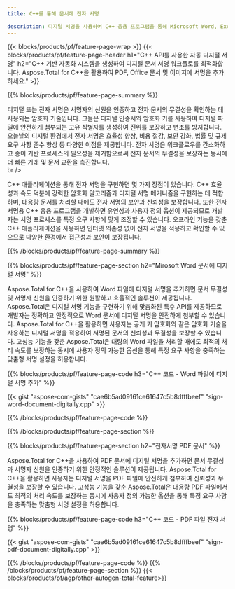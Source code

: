 ```yaml
---
title: C++를 통해 문서에 전자 서명 

description: 디지털 서명을 사용하여 C++ 응용 프로그램을 통해 Microsoft Word, Excel, PowerPoint, PDF 및 이미지를 포함한 파일에 서명하세요. 앱을 통해 온라인으로 전자 서명을 추가하세요.
---
```


{{< blocks/products/pf/feature-page-wrap >}}
{{< blocks/products/pf/feature-page-header h1="C++ API를 사용한 자동 디지털 서명" h2="C++ 기반 자동화 시스템을 생성하여 디지털 문서 서명 워크플로를 최적화합니다. Aspose.Total for C++을 활용하여 PDF, Office 문서 및 이미지에 서명을 추가하세요." >}}

{{% blocks/products/pf/feature-page-summary %}}

디지털 또는 전자 서명은 서명자의 신원을 인증하고 전자 문서의 무결성을 확인하는 데 사용되는 암호화 기술입니다. 그들은 디지털 인증서와 암호화 키를 사용하여 디지털 파일에 안전하게 첨부되는 고유 식별자를 생성하여 진위를 보장하고 변조를 방지합니다. 오늘날의 디지털 환경에서 전자 서명은 효율성 향상, 비용 절감, 보안 강화, 법률 및 규제 요구 사항 준수 향상 등 다양한 이점을 제공합니다. 전자 서명은 워크플로우를 간소화하고 종이 기반 프로세스의 필요성을 제거함으로써 전자 문서의 무결성을 보장하는 동시에 더 빠른 거래 및 문서 교환을 촉진합니다. <br /> br />

C++ 애플리케이션을 통해 전자 서명을 구현하면 몇 가지 장점이 있습니다. C++ 효율성과 속도 덕분에 강력한 암호화 알고리즘과 디지털 서명 메커니즘을 구현하는 데 적합하며, 대용량 문서를 처리할 때에도 전자 서명의 보안과 신뢰성을 보장합니다. 또한 전자 서명용 C++ 응용 프로그램을 개발하면 유연성과 사용자 정의 옵션이 제공되므로 개발자는 서명 프로세스를 특정 요구 사항에 맞게 조정할 수 있습니다. 오프라인 기능을 갖춘 C++ 애플리케이션을 사용하면 인터넷 의존성 없이 전자 서명을 적용하고 확인할 수 있으므로 다양한 환경에서 접근성과 보안이 보장됩니다. 

{{% /blocks/products/pf/feature-page-summary  %}}

{{% blocks/products/pf/feature-page-section  h2="Mirosoft Word 문서에 디지털 서명" %}}

Aspose.Total for C++을 사용하여 Word 파일에 디지털 서명을 추가하면 문서 무결성 및 서명자 신원을 인증하기 위한 원활하고 효율적인 솔루션이 제공됩니다. Aspose.Total은 디지털 서명 기능을 구현하기 위해 맞춤화된 특수 API를 제공하므로 개발자는 정확하고 안정적으로 Word 문서에 디지털 서명을 안전하게 첨부할 수 있습니다. Aspose.Total for C++을 활용하면 사용자는 공개 키 암호화와 같은 암호화 기술을 사용하는 디지털 서명을 적용하여 서명된 문서의 신뢰성과 무결성을 보장할 수 있습니다. 고성능 기능을 갖춘 Aspose.Total은 대량의 Word 파일을 처리할 때에도 최적의 처리 속도를 보장하는 동시에 사용자 정의 가능한 옵션을 통해 특정 요구 사항을 충족하는 맞춤형 서명 설정을 허용합니다. 

{{% blocks/products/pf/feature-page-code h3="C++ 코드 - Word 파일에 디지털 서명 추가" %}}

{{< gist "aspose-com-gists" "cae6b5ad09161ce61647c5b8dfffbeef" "sign-word-document-digitally.cpp" >}}

{{% /blocks/products/pf/feature-page-code  %}}

{{% /blocks/products/pf/feature-page-section %}}

{{% blocks/products/pf/feature-page-section  h2="전자서명 PDF 문서" %}}

Aspose.Total for C++을 사용하여 PDF 문서에 디지털 서명을 추가하면 문서 무결성과 서명자 신원을 인증하기 위한 안정적인 솔루션이 제공됩니다.  Aspose.Total for C++을 활용하면 사용자는 디지털 서명을 PDF 파일에 안전하게 첨부하여 신뢰성과 무결성을 보장할 수 있습니다. 고성능 기능을 갖춘 Aspose.Total은 대용량 PDF 파일에서도 최적의 처리 속도를 보장하는 동시에 사용자 정의 가능한 옵션을 통해 특정 요구 사항을 충족하는 맞춤형 서명 설정을 허용합니다.

{{% blocks/products/pf/feature-page-code h3="C++ 코드 - PDF 파일 전자 서명" %}}

{{< gist "aspose-com-gists" "cae6b5ad09161ce61647c5b8dfffbeef" "sign-pdf-document-digitally.cpp" >}}

{{% /blocks/products/pf/feature-page-code  %}}
{{% /blocks/products/pf/feature-page-section %}}
{{< blocks/products/pf/agp/other-autogen-total-feature>}}